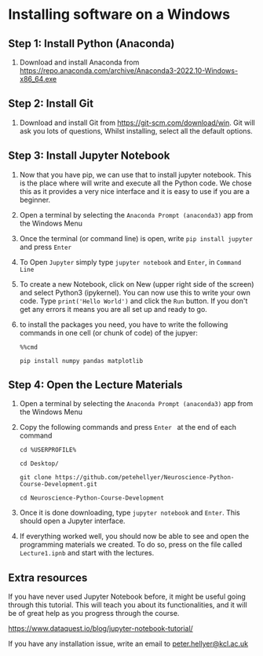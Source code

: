 # Installing software on a Windows

## Step 1: Install Python (Anaconda)

1. Download and install Anaconda from https://repo.anaconda.com/archive/Anaconda3-2022.10-Windows-x86_64.exe

## Step 2: Install Git
1. Download and install Git from https://git-scm.com/download/win. Git will ask you lots of questions, Whilst installing, select all the default options. 


## Step 3: Install Jupyter Notebook
1. Now that you have pip, we can use that to install jupyter notebook. This is the place where will write and execute all the Python code. We chose this as it provides a very nice interface and it is easy to use if you are a beginner.
2. Open a terminal by selecting the `Anaconda Prompt (anaconda3)` app from the Windows Menu
2. Once the terminal (or command line) is open, write `pip install jupyter` and press `Enter`
3. To Open `Jupyter` simply type `jupyter notebook` and `Enter`, in `Command Line`
4. To create a new Notebook, click on New (upper right side of the screen) and select Python3 (ipykernel). You can now use this to write your own code. Type `print('Hello World')` and click the `Run` button. If you don't get any errors it means you are all set up and ready to go.
5. to install the packages you need, you have to write the following commands in one cell (or chunk of code) of the jupyer:

    `%%cmd`
    
    `pip install numpy pandas matplotlib`
  

## Step 4: Open the Lecture Materials
1. Open a terminal by selecting the `Anaconda Prompt (anaconda3)` app from the Windows Menu
2. Copy the following commands and press  `Enter ` at the end of each command

     `cd %USERPROFILE%`

     `cd Desktop/`

     `git clone https://github.com/petehellyer/Neuroscience-Python-Course-Development.git`

     `cd Neuroscience-Python-Course-Development`
3. Once it is done downloading, type `jupyter notebook` and `Enter`. This should open a Jupyter interface.
4. If everything worked well, you should now be able to see and open the programming materials we created. To do so, press on the file called `Lecture1.ipnb` and start with the lectures.


## Extra resources

If you have never used Jupyter Notebook before, it might be useful going through this tutorial. This will teach you about its functionalities, and it will be of great help as you progress through the course.

https://www.dataquest.io/blog/jupyter-notebook-tutorial/


If you have any installation issue, write an email to peter.hellyer@kcl.ac.uk
